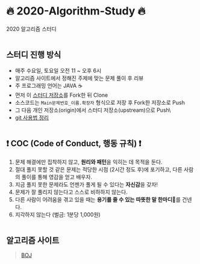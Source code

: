 # :fire: 2020-Algorithm-Study :fire:
2020 알고리즘 스터디 
```
```
## 스터디 진행 방식
- 매주 수요일, 토요일 오전 11 ~ 오후 6시
- 알고리즘 사이트에서 정해진 주제에 맞는 문제 풀이 후 리뷰
- 주 프로그래밍 언어는 JAVA :coffee:
- 먼저 이 [스터디 저장소](https://github.com/itzjamie96/2020-Algorithm-Study)를 Fork한 뒤 Clone
- 소스코드는 `Main문제번호_이름.확장자` 형식으로 저장 후 Fork한 저장소로 Push
- 그 다음 개인 저장소(origin)에서 스터디 저장소(upstream)으로 Push\
- [git 사용법 정리](https://github.com/itzjamie96/2020-Algorithm-Study/blob/master/BOJ/README.md)

```
```

## :exclamation: COC (Code of Conduct, 행동 규칙) :exclamation: 
1. 문제 해결에만 집착하지 않고, **원리와 패턴**을 익히는 데 목적을 둔다.
2. 절대 풀지 못할 것 같은 문제는 적당한 시점 (2시간 정도 후)에 포기하고, 다른 사람의 풀이를 통해 영감을 얻고 배우자.
3. 지금 풀지 못한 문제라도 언젠가 풀게 될 수 있다는 **자신감**을 갖자!
4. 문제가 잘 풀리지 않는다고 스스로 비하하지 않는다.
5. 다른 사람이 어려움을 겪고 있을 때는 **용기를 줄 수 있는 따뜻한 말 한마디**:sparkling_heart:를 건넨다.
6. 지각하지 않는다 (벌금: 1분당 1,000원)
```
```

## 알고리즘 사이트
> [BOJ](https://www.acmicpc.net/)

